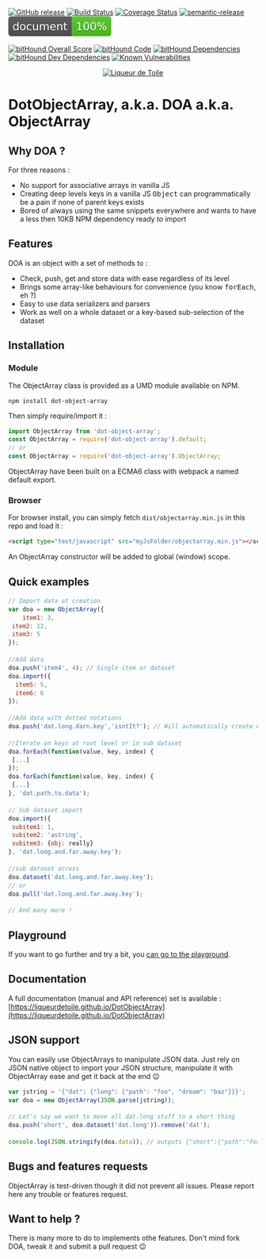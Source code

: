 [![GitHub release](https://img.shields.io/github/release/liqueurdetoile/objectarray.svg)](https://www.npmjs.com/package/dot-object-array)
[![Build Status](https://travis-ci.org/liqueurdetoile/DotObjectArray.svg?branch=master)](https://travis-ci.org/liqueurdetoile/DotObjectArray)
[![Coverage Status](https://coveralls.io/repos/github/liqueurdetoile/DotObjectArray/badge.svg?branch=master)](https://coveralls.io/github/liqueurdetoile/DotObjectArray?branch=master)
[![semantic-release](https://img.shields.io/badge/%20%20%F0%9F%93%A6%F0%9F%9A%80-semantic--release-e10079.svg)](https://github.com/semantic-release/semantic-release)
[![Documentation](/docs/badge.svg)](https://liqueurdetoile.github.io/DotObjectArray/)

[![bitHound Overall Score](https://www.bithound.io/github/liqueurdetoile/DotObjectArray/badges/score.svg)](https://www.bithound.io/github/liqueurdetoile/DotObjectArray)
[![bitHound Code](https://www.bithound.io/github/liqueurdetoile/DotObjectArray/badges/code.svg)](https://www.bithound.io/github/liqueurdetoile/DotObjectArray)
[![bitHound Dependencies](https://www.bithound.io/github/liqueurdetoile/DotObjectArray/badges/dependencies.svg)](https://www.bithound.io/github/liqueurdetoile/DotObjectArray/master/dependencies/npm)
[![bitHound Dev Dependencies](https://www.bithound.io/github/liqueurdetoile/DotObjectArray/badges/devDependencies.svg)](https://www.bithound.io/github/liqueurdetoile/DotObjectArray/master/dependencies/npm)
[![Known Vulnerabilities](https://snyk.io/test/github/liqueurdetoile/dotobjectarray/badge.svg?targetFile=package.json)](https://snyk.io/test/github/liqueurdetoile/dotobjectarray?targetFile=package.json)

<p align="center"><a href="https://liqueurdetoile.com" target="\_blank"><img src="https://hosting.liqueurdetoile.com/logo_lqdt.png" alt="Liqueur de Toile"></a></p>

# DotObjectArray, a.k.a. DOA a.k.a. ObjectArray

## Why DOA ?
For three reasons :
- No support for associative arrays in vanilla JS
- Creating deep levels keys in a vanilla JS <tt>Object</tt> can programmatically be a pain if none of parent keys exists
- Bored of always using the same snippets everywhere and wants to have a less then 10KB NPM dependency ready to import

## Features
DOA is an object with a set of methods to :
- Check, push, get and store data with ease regardless of its level
- Brings some array-like behaviours for convenience (you know <tt>forEach</tt>, eh ?)
- Easy to use data serializers and parsers
- Work as well on a whole dataset or a key-based sub-selection of the dataset

## Installation
### Module
The ObjectArray class is provided as a UMD module available on NPM.
```
npm install dot-object-array
```
Then simply require/import it :
```javascript
import ObjectArray from 'dot-object-array';
const ObjectArray = require('dot-object-array').default;
// or
const ObjectArray = require('dot-object-array').ObjectArray;
```
ObjectArray have been built on a ECMA6 class with webpack a named default export.

### Browser
For browser install, you can simply fetch `dist/objectarray.min.js` in this repo and load it :
```html
<script type="text/javascript" src="myJsFolder/objectarray.min.js"></script>
```
An ObjectArray constructor will be added to global (window) scope.

## Quick examples
```javascript
// Import data at creation
var doa = new ObjectArray({
	item1: 3,
 item2: 12,
 item3: 5
});

//Add data
doa.push('item4', 4); // Single item or dataset
doa.import({
  item5: 5,
  item6: 6
});

//Add data with dotted notations
doa.push('dat.long.darn.key','isntIt?'); // Will automatically create each keys

//Iterate on keys at root level or in sub dataset
doa.forEach(function(value, key, index) {
 [...]
});
doa.forEach(function(value, key, index) {
 [...]
}, 'dat.path.to.data');

// Sub dataset import
doa.import({
 subitem1: 1,
 subitem2: 'astring',
 subitem3: {obj: really}
}, 'dat.long.and.far.away.key');

//sub dataset access
doa.dataset('dat.long.and.far.away.key');
// or
doa.pull('dat.long.and.far.away.key');

// And many more !
```
## Playground
If you want to go further and try a bit, you [can go to the playground](https://jsfiddle.net/dx03k9sL/19/).

## Documentation
A full documentation (manual and API reference) set is available : [https://liqueurdetoile.github.io/DotObjectArray](https://liqueurdetoile.github.io/DotObjectArray)

## JSON support
You can easily use ObjectArrays to manipulate JSON data. Just rely on JSON native object to import your JSON structure, manipulate it with ObjectArray ease and get it back at the end :wink:
```javascript
var jstring = '{"dat": {"long": {"path": "foo", "dream": "baz"}}}';
var doa = new ObjectArray(JSON.parse(jstring));

// Let's say we want to move all dat.long stuff to a short thing
doa.push('short', doa.dataset('dat.long')).remove('dat');
      
console.log(JSON.stringify(doa.data)); // outputs {"short":{"path":"foo","dream":"baz"}}
```
## Bugs and features requests
ObjectArray is test-driven though it did not prevent all issues. Please report here any trouble or features request.

## Want to help ?
There is many more to do to implements othe features. Don't mind fork DOA, tweak it and submit a pull request :wink:
